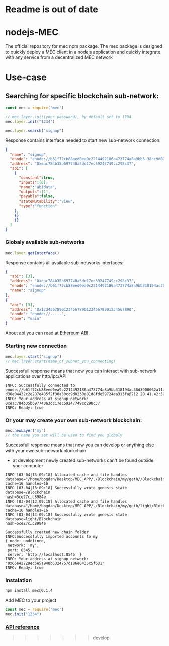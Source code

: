 # Readme is out of date

# nodejs-MEC

The official repository for mec npm package. The mec package is designed to quickly deploy a MEC client in a nodejs application and quickly integrate with any service from a decentralized MEC network

# Use-case
## Searching for specific blockchain sub-network:
```JavaScript
const mec = require('mec')

// mec.layer.init(your_password), by default set to 1234
mec.layer.init("1234")

mec.layer.search("signup")
```
Response contains interface needed to start new sub-network connection:
```JSON
{
  "name": "signup",
  "enode": "enode://b61f72cb88eed0ea9c2214492186a473774a8a9bb3…38cc9d0230a81d8fde59724ea313fa@212.20.41.42:30303",
  "address": "0xeac784b35b697740a3dc17ec59247749cc298c37",
  "abi": [
    {
      "constant":true,
      "inputs":[0],
      "name":"abidata",
      "outputs":[1],
      "payable":false,
      "stateMutability":"view",
      "type":"function"
    }, 
    {},
    {}
  ]
}
```
### Globaly available sub-networks
```JavaScript
mec.layer.getInterface()
```
Response contains all available sub-networks interfaces:
```JSON
{
  "abi": [3], 
  "address": "0xeac784b35b697740a3dc17ec59247749cc298c37",
  "enode": "enode://b61f72cb88eed0ea9c2214492186a473774a8a9bb318194ac38d3900062a11a0b48d1a4e8d36e04432c2e287e485f2f30a38cc9d0230a81d8fde59724ea313fa@212.20.41.42:30303",
  "name": "signup"
},
{
  "abi": [3],
  "address": "0x1234567890123456789012345678901234567890",
  "enode": "enode://.....",
  "name": "main"
}
```
About abi you can read at [Ethereum ABI](https://github.com/ethereum/wiki/wiki/Ethereum-Contract-ABI).
### Starting new connection
```JavaScript
mec.layer.start("signup")
// mec.layer.start(name_of_subnet_you_connecting)
```
Successfull response means that now you can interact with sub-network applications over http/ipc/API
```
INFO: Successfully connected to enode://b61f72cb88eed0ea9c2214492186a473774a8a9bb318194ac38d3900062a11a0b48…d36e04432c2e287e485f2f30a38cc9d0230a81d8fde59724ea313fa@212.20.41.42:30303
INFO: Your address at signup network: 0xeac784b35b697740a3dc17ec59247749cc298c37
INFO: Ready: true
```
### Or your may create your own sub-network blockchain:
```JavaScript
mec.newLayer("my")
// the name you set will be used to find you globaly
```
Successfull response means that now you can develop or anything else with your own sub-network blockchain.
* at development newly created sub-networks can't be found outside your computer
 ```
INFO [03-04|13:09:18] Allocated cache and file handles         database="/home/bogdan/Desktop/MEC_APP/./Blockchain/my/geth//Blockchain" cache=16 handles=16
INFO [03-04|13:09:18] Successfully wrote genesis state         database=/Blockchain                                                        hash=5ce27c…c8984e
INFO [03-04|13:09:18] Allocated cache and file handles database="/home/bogdan/Desktop/MEC_APP/./Blockchain/my/geth/light/Blockchain" cache=16 handles=16
INFO [03-04|13:09:18] Successfully wrote genesis state         database=light/Blockchain                                                        hash=5ce27c…c8984e

Successfully created new chain folder
INFO:Successfully imported accounts to my
{ node: undefined,
  network: 'my',
  port: 8545,
  server: 'http://localhost:8545' }
INFO: Your address at signup network: '0x66e42229ec5e5a940b5324757d106e0435c5f631'
INFO: Ready: true
 ```
### Instalation
```
npm install mec@0.1.4

```
Add MEC to your project
```JavaScript
const mec = require('mec')
mec.init("1234")
```
### [API reference](https://github.com/MEC-org/nodejs-MEC/wiki/MEC-JavaScript-API)
>>>>>>> develop
